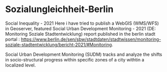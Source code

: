 # Sozialungleichheit-Berlin
Social Inequality - 2021
Here i have tried to publish a WebGIS (WMS/WFS) in Geoserver, featured Social Urban Development Monitoring - 2021 (DE: Monitoring Soziale Stadtentwicklung) report 
published in the berlin stadt portal :
                                      https://www.berlin.de/sen/sbw/stadtdaten/stadtwissen/monitoring-soziale-stadtentwicklung/bericht-2021/#Monitoring. 

Social Urban Development Monitoring (SUDM) tracks and analyze the shifts in socio-structural progress within specific zones of a city withtin a localized level.


